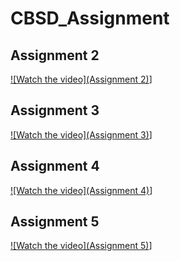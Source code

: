 # CBSD_Assignment

## Assignment 2

[![Watch the video](Assignment 2)](https://youtu.be/9LsmXv_9lHE)]

## Assignment 3

[![Watch the video](Assignment 3)](https://youtu.be/II612P5QtVA)]

## Assignment 4

[![Watch the video](Assignment 4)](https://www.youtube.com/watch?v=a1qJlegYT5M)]

## Assignment 5

[![Watch the video](Assignment 5)](https://www.youtube.com/watch?v=eQmpEnxNNaU&feature=share)]
